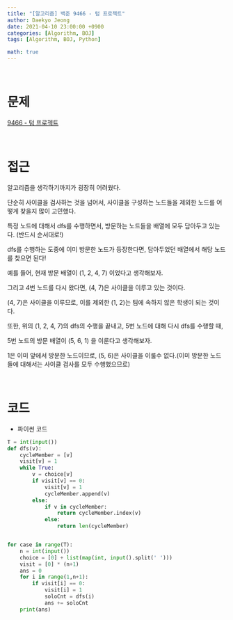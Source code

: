 ```yaml
---
title: "[알고리즘] 백준 9466 - 텀 프로젝트"
author: Daekyo Jeong
date: 2021-04-10 23:00:00 +0900
categories: [Algorithm, BOJ]
tags: [Algorithm, BOJ, Python]

math: true
---
```



<br/>

# **문제**

[9466 - 텀 프로젝트](https://www.acmicpc.net/problem/9466)

<br/>

# **접근**

알고리즘을 생각하기까지가 굉장히 어려웠다.  

단순히 사이클을 검사하는 것을 넘어서, 사이클을 구성하는 노드들을 제외한 노드를 어떻게 찾을지 많이 고민했다.  

특정 노드에 대해서 dfs를 수행하면서, 방문하는 노드들을 배열에 모두 담아두고 있는다. (반드시 순서대로!)  

dfs를 수행하는 도중에 이미 방문한 노드가 등장한다면, 담아두었던 배열에서 해당 노드를 찾으면 된다!  

예를 들어, 현재 방문 배열이 (1, 2, 4, 7) 이었다고 생각해보자.  

그리고 4번 노드를 다시 왔다면, (4, 7)은 사이클을 이루고 있는 것이다.  

(4, 7)은 사이클을 이루므로, 이를 제외한 (1, 2)는 팀에 속하지 않은 학생이 되는 것이다.  

또한, 위의 (1, 2, 4, 7)의 dfs의 수행을 끝내고, 5번 노드에 대해 다시 dfs를 수행할 때,  

5번 노드의 방문 배열이 (5, 6, 1) 을 이룬다고 생각해보자.  

1은 이미 앞에서 방문한 노드이므로, (5, 6)은 사이클을 이룰수 없다.(이미 방문한 노드들에 대해서는 사이클 검사를 모두 수행했으므로)  


<br/>

# **코드**

- 파이썬 코드   

```py
T = int(input())
def dfs(v):
    cycleMember = [v]
    visit[v] = 1
    while True:
        v = choice[v]
        if visit[v] == 0:
            visit[v] = 1
            cycleMember.append(v)
        else:
            if v in cycleMember:
                return cycleMember.index(v)
            else:
                return len(cycleMember)


for case in range(T):
    n = int(input())
    choice = [0] + list(map(int, input().split(' ')))
    visit = [0] * (n+1)
    ans = 0
    for i in range(1,n+1):
        if visit[i] == 0:
            visit[i] = 1
            soloCnt = dfs(i)
            ans += soloCnt
    print(ans)




```

<br/>
